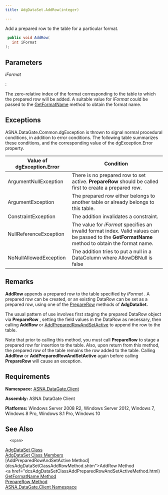 ```yaml
---
title: AdgDataSet.AddRow(integer)

---
```


Add a prepared row to the table for a particular format.

```cs
 public void AddRow(
   int iFormat
);
```


## Parameters



 *iFormat* 

: 

The zero-relative index of the format corresponding to the table to which the prepared row will be added. A suitable value for *iFormat* could be passed to the [GetFormatName](adg-dataset-class-get-format-name-method.html) method to obtain the format name.



## Exceptions

ASNA.DataGate.Common.dgException is thrown to signal normal procedural conditions, in addition to error conditions. The following table summarizes these conditions, and the corresponding value of the dgException.Error property.
<br />



| Value of dgException.Error | Condition |
| ---- | ---- |
| ArgumentNullException | There is no prepared row to set active. **PrepareRow** should be called first to create a prepared row. |
| ArgumentException | The prepared row either belongs to another table or already belongs to this table. |
| ConstraintException | The addition invalidates a constraint. |
| NullReferenceException | The value for *iFormat* specifies an invalid format index. Valid values can be passed to the **GetFormatName** method to obtain the format name. |
| NoNullAllowedException | The addition tries to put a null in a DataColumn where AllowDBNull is false |



## Remarks

<span> **AddRow** </span> appends a prepared row to the table specified by *<span>i</span><span>Format</span>* . A prepared row can be created, or an existing DataRow can be set as a prepared row, using one of the [PrepareRow](adg-dataset-class-prepare-row-method-main.html) methods of **AdgDataSet.** 

The usual pattern of use involves first staging the prepared DataRow object via <span> **PrepareRow** </span>, setting the field values in the DataRow as necessary, then calling <span> **AddRow** </span> or [AddPreparedRowAndSetActive](adg-dataset-class-add-prepared-row-and-set-active-method.html) to append the row to the table.

<span>Note</span> that prior to calling this method, you must call <span> **PrepareRow** </span> to stage a prepared row for insertion to the table. Also, upon return from this method, the prepared row of the table remains the row added to the table. Calling **AddRow** or <span> **AddPreparedRowAndSetActive** </span> again before calling <span> **PrepareRow** </span> will cause an exception.
## Requirements

**Namespace:** [ASNA.DataGate.Client](datagate-client-namespace.html) 

**Assembly:** ASNA DataGate Client

**Platforms:** Windows Server 2008 R2, Windows Server 2012, Windows 7, Windows 8 Pro, Windows 8.1 Pro, Windows 10
## See Also


      <span>
[AdgDataSet Class](adg-dataset-class.html)
        <br />
[AdgDataSet Class Members](adg-dataset-members.html)
        <br />
        [AddPreparedRowAndSetActive 
						Method](dcsAdgDataSetClassAddRowMethod.shtm">AddRow Method</a>
        <br />
        <a href="dcsAdgDataSetClassAddPreparedRowAndSetActiveMethod.html)
        <br />
[GetFormatName Method](adg-dataset-class-get-format-name-method.html)
        <br />
[PrepareRow Method](adg-dataset-class-prepare-row-method2.html)
      </span>
      <br />
[ASNA.DataGate.Client Namespace](datagate-client-namespace.html)

